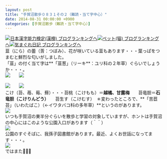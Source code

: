 ```yaml
---
layout: post
title: "手賀沼散歩０８３１その２（難読・当て字中心）"
date: 2014-08-31 00:00:00 +0900
categories: [手賀沼散歩（難読・当て字中心）]
---
```


[![](/syuusyuu9701/assets/images/手賀沼散歩０８３１その２（難読・当て字中心）-br_c_3028_1.gif)](http://blog.with2.net/link.php?1659096:3028 "日本漢字能力検定(漢検) ブログランキングへ")[日本漢字能力検定(漢検) ブログランキングへ](http://blog.with2.net/link.php?1659096:3028)[![](/syuusyuu9701/assets/images/手賀沼散歩０８３１その２（難読・当て字中心）-br_c_1348_1.gif)](http://blog.with2.net/link.php?1659096:1348 "ペット(猫) ブログランキングへ")[ペット(猫) ブログランキングへ](http://blog.with2.net/link.php?1659096:1348)[![](/syuusyuu9701/assets/images/手賀沼散歩０８３１その２（難読・当て字中心）-br_c_9257_1.gif)](http://blog.with2.net/link.php?1659096:9257 "気まぐれ日記 ブログランキングへ")[気まぐれ日記 ブログランキングへ](http://blog.with2.net/link.php?1659096:9257)  
韮（にら）の蕾（莟：つぼみ）、花が咲いている韮もあります・・・葉っぱをつまむと鮮烈な匂いがしました。  
「韮」の付く当て字は**「韮葱」（リーキ**：ユリ科の２年草）ぐらいでしょうか・・・。  
![](/syuusyuu9701/assets/images/手賀沼散歩０８３１その２（難読・当て字中心）-c1e598808791e8ee8d9e720754f6e2cd.jpg)　　![](/syuusyuu9701/assets/images/手賀沼散歩０８３１その２（難読・当て字中心）-68652ff39e5c2881e43b14c254e0db36.jpg)  
  
![](/syuusyuu9701/assets/images/手賀沼散歩０８３１その２（難読・当て字中心）-9debe6f933dc80ec92704dbbc8e05509.jpg)　　![](/syuusyuu9701/assets/images/手賀沼散歩０８３１その２（難読・当て字中心）-1636b7c30343d952f5ea50e933bd5f60.jpg)  
こけ（苔、苺、莓、蘚）・・・苔桃（こけもも）＝**越橘、甘露梅**　　苔竜胆＝**石竜胆（こけりんどう）**　　苔生す（こけむす）　＊変わったところで、**「苦苣苔」（いわたばこ）（←イワタバコ科の多年草）**というのがあります。  
![](/syuusyuu9701/assets/images/手賀沼散歩０８３１その２（難読・当て字中心）-63e1c66f5c81f4db7a4b32d87122a368.jpg)  
いつも手賀沼の東半分ぐらいを散歩と学習の対象していますが、ホントは手賀沼の中心にはこのような公園入口があります（＾＾）  
![](/syuusyuu9701/assets/images/手賀沼散歩０８３１その２（難読・当て字中心）-fc57f982de6aca0447f610b2a071eb50.jpg)  
公園のすぐそばに、我孫子図書館があります。最近、よくお世話になってます・・・。  
![](/syuusyuu9701/assets/images/手賀沼散歩０８３１その２（難読・当て字中心）-68b4262839fcde1d58de1ddfdd51ba31.jpg)  
ではまた👋👋👋